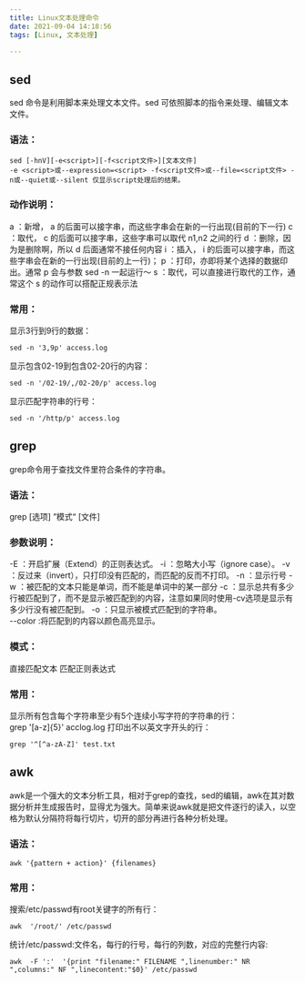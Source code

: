 ```yaml
---
title: Linux文本处理命令
date: 2021-09-04 14:18:56
tags: [Linux, 文本处理]

---
```


## sed

sed 命令是利用脚本来处理文本文件。sed 可依照脚本的指令来处理、编辑文本文件。

### 语法：

```
sed [-hnV][-e<script>][-f<script文件>][文本文件]
-e <script>或--expression=<script> -f<script文件>或--file=<script文件> -n或--quiet或--silent 仅显示script处理后的结果。
```

### 动作说明：

a ：新增， a 的后面可以接字串，而这些字串会在新的一行出现(目前的下一行)
c ：取代， c 的后面可以接字串，这些字串可以取代 n1,n2 之间的行
d ：删除，因为是删除啊，所以 d 后面通常不接任何内容
i ：插入， i 的后面可以接字串，而这些字串会在新的一行出现(目前的上一行)；
p ：打印，亦即将某个选择的数据印出。通常 p 会与参数 sed -n 一起运行～
s ：取代，可以直接进行取代的工作，通常这个 s 的动作可以搭配正规表示法

### 常用：

显示3行到9行的数据：

```
sed -n '3,9p' access.log
```

显示包含02-19到包含02-20行的内容：

```
sed -n '/02-19/,/02-20/p' access.log
```

显示匹配字符串的行号：

```
sed -n '/http/p' access.log
```



## grep

grep命令用于查找文件里符合条件的字符串。

### 语法：

grep  [选项]  ”模式“  [文件]

### 参数说明：

-E ：开启扩展（Extend）的正则表达式。
-i ：忽略大小写（ignore case）。
-v ：反过来（invert），只打印没有匹配的，而匹配的反而不打印。
-n ：显示行号
-w ：被匹配的文本只能是单词，而不能是单词中的某一部分
-c ：显示总共有多少行被匹配到了，而不是显示被匹配到的内容，注意如果同时使用-cv选项是显示有多少行没有被匹配到。
-o ：只显示被模式匹配到的字符串。		
--color :将匹配到的内容以颜色高亮显示。

### 模式：

直接匹配文本
匹配正则表达式

### 常用：

显示所有包含每个字符串至少有5个连续小写字符的字符串的行：			
grep '[a-z]\{5\}' acclog.log
打印出不以英文字开头的行： 

```
grep '^[^a-zA-Z]' test.txt
```



## awk

awk是一个强大的文本分析工具，相对于grep的查找，sed的编辑，awk在其对数据分析并生成报告时，显得尤为强大。简单来说awk就是把文件逐行的读入，以空格为默认分隔符将每行切片，切开的部分再进行各种分析处理。

### 语法： 

```
awk '{pattern + action}' {filenames}
```

### 常用：

搜索/etc/passwd有root关键字的所有行：

```
awk  '/root/' /etc/passwd
```

统计/etc/passwd:文件名，每行的行号，每行的列数，对应的完整行内容:

```
awk  -F ':'  '{print "filename:" FILENAME ",linenumber:" NR ",columns:" NF ",linecontent:"$0}' /etc/passwd
```
